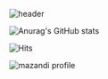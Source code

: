 ![header](https://capsule-render.vercel.app/api?type=waving&color=auto&height=200&section=header&text=LEE%20YOONPYO&fontSize=90)

![Anurag's GitHub stats](https://github-readme-stats.vercel.app/api?username=imsmile2000&show_icons=true)

![Hits](https://hits.seeyoufarm.com/api/count/incr/badge.svg?url=https%3A%2F%2Fgithub.com%2Fimsmile2000%2Fyoonpyo.git&count_bg=%23DBAFFF&title_bg=%23AFBCFF&icon=smugmug.svg&icon_color=%23E7E7E7&title=hits&edge_flat=false)

![mazandi profile](https://mazandi.herokuapp.com/api?handle=imsmile2000&theme=cold)
